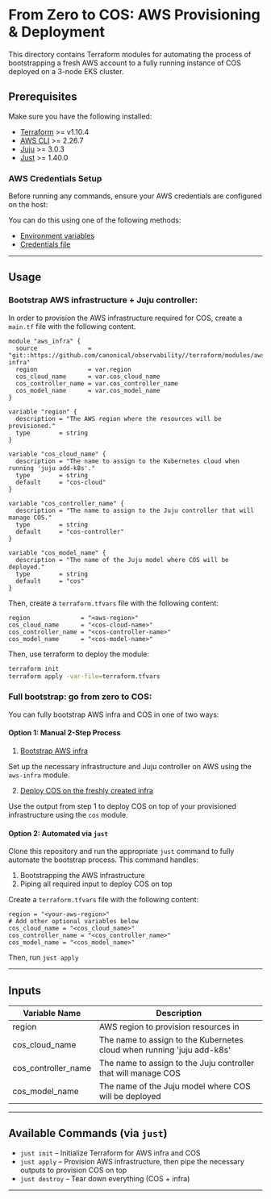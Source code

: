 # From Zero to COS: AWS Provisioning & Deployment

This directory contains Terraform modules for automating the process of bootstrapping a fresh AWS account to a fully running instance of COS deployed on a 3-node EKS cluster.


## Prerequisites

Make sure you have the following installed:

- [Terraform](https://developer.hashicorp.com/terraform/tutorials/aws-get-started/install-cli) >= v1.10.4
- [AWS CLI](https://github.com/aws/aws-cli) >= 2.26.7
- [Juju](https://snapcraft.io/juju) >= 3.0.3
- [Just](https://github.com/casey/just) >= 1.40.0

### AWS Credentials Setup

Before running any commands, ensure your AWS credentials are configured on the host:

You can do this using one of the following methods:

- [Environment variables](https://docs.aws.amazon.com/cli/v1/userguide/cli-configure-envvars.html)
- [Credentials file](https://docs.aws.amazon.com/cli/v1/userguide/cli-configure-files.html)

---


## Usage

### Bootstrap AWS infrastructure + Juju controller:
In order to provision the AWS infrastructure required for COS, create a `main.tf` file with the following content.

```hcl
module "aws_infra" {
  source              = "git::https://github.com/canonical/observability//terraform/modules/aws-infra"
  region              = var.region
  cos_cloud_name      = var.cos_cloud_name
  cos_controller_name = var.cos_controller_name
  cos_model_name      = var.cos_model_name
}

variable "region" {
  description = "The AWS region where the resources will be provisioned."
  type        = string
}

variable "cos_cloud_name" {
  description = "The name to assign to the Kubernetes cloud when running 'juju add-k8s'."
  type        = string
  default     = "cos-cloud"
}

variable "cos_controller_name" {
  description = "The name to assign to the Juju controller that will manage COS."
  type        = string
  default     = "cos-controller"
}

variable "cos_model_name" {
  description = "The name of the Juju model where COS will be deployed."
  type        = string
  default     = "cos"
}

```
Then, create a `terraform.tfvars` file with the following content:

```hcl
region              = "<aws-region>"
cos_cloud_name      = "<cos-cloud-name>"
cos_controller_name = "<cos-controller-name>"
cos_model_name      = "<cos-model-name>"
```
Then, use terraform to deploy the module:
```bash
terraform init
terraform apply -var-file=terraform.tfvars
```
### Full bootstrap: go from zero to COS:

You can fully bootstrap AWS infra and COS in one of two ways:
#### Option 1: Manual 2-Step Process
1. [Bootstrap AWS infra](#bootstrap-aws-infrastructure--juju-controller) 

Set up the necessary infrastructure and Juju controller on AWS using the `aws-infra` module.

2. [Deploy COS on the freshly created infra](../cos/README.md#deploy-cos-on-aws-eks)

Use the output from step 1 to deploy COS on top of your provisioned infrastructure using the `cos` module.

#### Option 2: Automated via `just`

Clone this repository and run the appropriate `just` command to fully automate the bootstrap process.
This command handles:

1. Bootstrapping the AWS infrastructure
2. Piping all required input to deploy COS on top


Create a `terraform.tfvars` file with the following content:
```hcl
region = "<your-aws-region>"
# Add other optional variables below
cos_cloud_name = "<cos_cloud_name>"
cos_controller_name = "<cos_controller_name>"
cos_model_name = "<cos_model_name>"
```
Then, run `just apply`

---


## Inputs

| Variable Name     | Description             |
|----------|-------------------------|
| region   | AWS region to provision resources in |
| cos_cloud_name   | The name to assign to the Kubernetes cloud when running 'juju add-k8s' |
| cos_controller_name   | The name to assign to the Juju controller that will manage COS |
| cos_model_name   | The name of the Juju model where COS will be deployed |

---

## Available Commands (via `just`)

- `just init` – Initialize Terraform for AWS infra and COS
- `just apply` – Provision AWS infrastructure, then pipe the necessary outputs to provision COS on top
- `just destroy` – Tear down everything (COS + infra)

---


